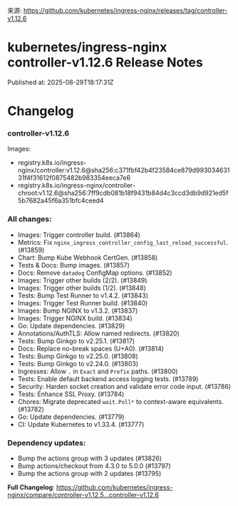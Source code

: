 来源: https://github.com/kubernetes/ingress-nginx/releases/tag/controller-v1.12.6

# kubernetes/ingress-nginx controller-v1.12.6 Release Notes

Published at: 2025-08-29T18:17:31Z

# Changelog

### controller-v1.12.6

Images:

* registry.k8s.io/ingress-nginx/controller:v1.12.6@sha256:c371fbf42b4f23584ce879d99303463131f4f31612f0875482b983354eeca7e6
* registry.k8s.io/ingress-nginx/controller-chroot:v1.12.6@sha256:7ff9cdb081b18f9431b84d4c3ccd3db9d921ed5f5b7682a45f6a351bfc4ceed4

### All changes:

* Images: Trigger controller build. (#13864)
* Metrics: Fix `nginx_ingress_controller_config_last_reload_successful`. (#13859)
* Chart: Bump Kube Webhook CertGen. (#13858)
* Tests & Docs: Bump images. (#13857)
* Docs: Remove `datadog` ConfigMap options. (#13852)
* Images: Trigger other builds (2/2). (#13849)
* Images: Trigger other builds (1/2). (#13848)
* Tests: Bump Test Runner to v1.4.2. (#13843)
* Images: Trigger Test Runner build. (#13840)
* Images: Bump NGINX to v1.3.2. (#13837)
* Images: Trigger NGINX build. (#13834)
* Go: Update dependencies. (#13829)
* Annotations/AuthTLS: Allow named redirects. (#13820)
* Tests: Bump Ginkgo to v2.25.1. (#13817)
* Docs: Replace no-break spaces (U+A0). (#13814)
* Tests: Bump Ginkgo to v2.25.0. (#13808)
* Tests: Bump Ginkgo to v2.24.0. (#13803)
* Ingresses: Allow `.` in `Exact` and `Prefix` paths. (#13800)
* Tests: Enable default backend access logging tests. (#13789)
* Security: Harden socket creation and validate error code input. (#13786)
* Tests: Enhance SSL Proxy. (#13784)
* Chores: Migrate deprecated `wait.Poll*` to context-aware equivalents. (#13782)
* Go: Update dependencies. (#13779)
* CI: Update Kubernetes to v1.33.4. (#13777)

### Dependency updates:

* Bump the actions group with 3 updates (#13826)
* Bump actions/checkout from 4.3.0 to 5.0.0 (#13797)
* Bump the actions group with 2 updates (#13795)

**Full Changelog**: https://github.com/kubernetes/ingress-nginx/compare/controller-v1.12.5...controller-v1.12.6